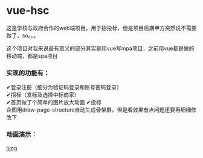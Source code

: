 # vue-hsc
这是学校与政府合作的web端项目，用于招投标，但是项目后期甲方突然说不需要做了，so。。。  

这个项目对我来说最有意义的部分其实是用vue写mpa项目，之前用vue都是做的移动端，都是spa项目
### 实现的功能有：
✔登录注册（细分为验证码登录和账号密码登录）  
✔招标（发标及选择中标商家）  
✔首页做了个简单的图片放大动画
✔投标  
企图用draw-page-structure自动生成骨架屏，但是看效果有点问题还要再细细修改下  
### 动画演示：
[!img](https://github.com/serincqqq/vue-hsc/blob/master/demo.gif)

